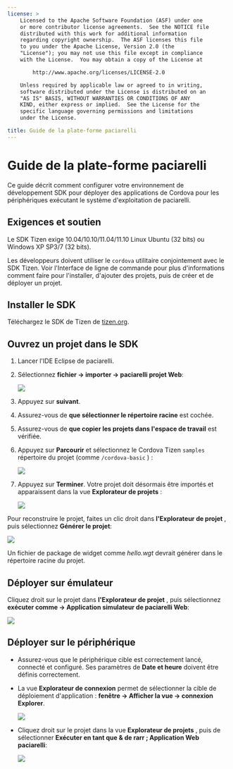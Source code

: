 ```yaml
---
license: >
    Licensed to the Apache Software Foundation (ASF) under one
    or more contributor license agreements.  See the NOTICE file
    distributed with this work for additional information
    regarding copyright ownership.  The ASF licenses this file
    to you under the Apache License, Version 2.0 (the
    "License"); you may not use this file except in compliance
    with the License.  You may obtain a copy of the License at

        http://www.apache.org/licenses/LICENSE-2.0

    Unless required by applicable law or agreed to in writing,
    software distributed under the License is distributed on an
    "AS IS" BASIS, WITHOUT WARRANTIES OR CONDITIONS OF ANY
    KIND, either express or implied.  See the License for the
    specific language governing permissions and limitations
    under the License.

title: Guide de la plate-forme paciarelli
---
```


# Guide de la plate-forme paciarelli

Ce guide décrit comment configurer votre environnement de développement SDK pour déployer des applications de Cordova pour les périphériques exécutant le système d'exploitation de paciarelli.

## Exigences et soutien

Le SDK Tizen exige 10.04/10.10/11.04/11.10 Linux Ubuntu (32 bits) ou Windows XP SP3/7 (32 bits).

Les développeurs doivent utiliser le `cordova` utilitaire conjointement avec le SDK Tizen. Voir l'Interface de ligne de commande pour plus d'informations comment faire pour l'installer, d'ajouter des projets, puis de créer et de déployer un projet.

## Installer le SDK

Téléchargez le SDK de Tizen de [tizen.org][1].

 [1]: https://developer.tizen.org/sdk

<!--

- (optional) Install Tizen Cordova template projects: copy the
  `/templates` directory content into the Tizen Eclipse IDE web
  templates directory (e.g:
  `/home/my_username/tizen-sdk/IDE/Templates/web`).

- __Method #2: Use Tizen Eclipse IDE Cordova Tizen project templates__
    - Launch Tizen Eclipse IDE
    - Select  __File &rarr; New &rarr; Tizen Web Project__
    - Select __User Template__ and __User defined__ items
    - Select one of the Tizen Cordova template (e.g: __CordovaBasicTemplate__)
    - Fill the __Project name__ and its target __Location__

    ![](img/guide/platforms/tizen/project_template.png)

    - Click __Finish__

    ![](img/guide/platforms/tizen/project_explorer.png)

    - Your project should now appear in the __Project Explorer__ view

-->

## Ouvrez un projet dans le SDK

1.  Lancer l'IDE Eclipse de paciarelli.

2.  Sélectionnez **fichier → importer → paciarelli projet Web**:
    
    ![][2]

3.  Appuyez sur **suivant**.

4.  Assurez-vous de **que sélectionner le répertoire racine** est cochée.

5.  Assurez-vous de **que copier les projets dans l'espace de travail** est vérifiée.

6.  Appuyez sur **Parcourir** et sélectionnez le Cordova Tizen `samples` répertoire du projet (comme `/cordova-basic` ) :
    
    ![][3]

7.  Appuyez sur **Terminer**. Votre projet doit désormais être importés et apparaissent dans la vue **Explorateur de projets** :
    
    ![][4]

 [2]: img/guide/platforms/tizen/import_project.png
 [3]: img/guide/platforms/tizen/import_widget.png
 [4]: img/guide/platforms/tizen/project_explorer.png

Pour reconstruire le projet, faites un clic droit dans **l'Explorateur de projet** , puis sélectionnez **Générer le projet**:

![][5]

 [5]: img/guide/platforms/tizen/build_project.png

Un fichier de package de widget comme *hello.wgt* devrait générer dans le répertoire racine du projet.

## Déployer sur émulateur

Cliquez droit sur le projet dans **l'Explorateur de projet** , puis sélectionnez **exécuter comme → Application simulateur de paciarelli Web**:

![][6]

 [6]: img/guide/platforms/tizen/runas_web_sim_app.png

## Déployer sur le périphérique

*   Assurez-vous que le périphérique cible est correctement lancé, connecté et configuré. Ses paramètres de **Date et heure** doivent être définis correctement.

*   La vue **Explorateur de connexion** permet de sélectionner la cible de déploiement d'application : **fenêtre → Afficher la vue → connexion Explorer**.
    
    ![][7]

*   Cliquez droit sur le projet dans la vue **Explorateur de projets** , puis de sélectionner **Exécuter en tant que & de rarr ; Application Web paciarelli**:
    
    ![][8]

 [7]: img/guide/platforms/tizen/connection_explorer.png
 [8]: img/guide/platforms/tizen/runas_web_app.png